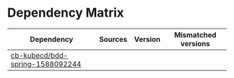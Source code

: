 # Dependency Matrix

Dependency | Sources | Version | Mismatched versions
---------- | ------- | ------- | -------------------
[cb-kubecd/bdd-spring-1588092244](https://github.com/cb-kubecd/bdd-spring-1588092244.git) |  | []() | 
